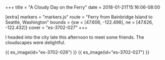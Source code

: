 +++
title = "A Cloudy Day on the Ferry"
date = 2018-01-21T15:16:06-08:00

[extra]
markers = "markers.js"
route = "Ferry from Bainbridge Island to Seattle, Washington"
bounds = {sw = [47.606, -122.498], ne = [47.626, -122.432]}
cover = "es-3702-027"
+++

I headed into the city late this afternoon to meet some friends. The cloudscapes were delightful.

<!-- more -->

{{ es_image(id="es-3702-026") }}
{{ es_image(id="es-3702-027") }}
